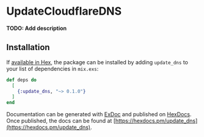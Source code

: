 # UpdateCloudflareDNS

**TODO: Add description**

## Installation

If [available in Hex](https://hex.pm/docs/publish), the package can be installed
by adding `update_dns` to your list of dependencies in `mix.exs`:

```elixir
def deps do
  [
    {:update_dns, "~> 0.1.0"}
  ]
end
```

Documentation can be generated with [ExDoc](https://github.com/elixir-lang/ex_doc)
and published on [HexDocs](https://hexdocs.pm). Once published, the docs can
be found at [https://hexdocs.pm/update_dns](https://hexdocs.pm/update_dns).

